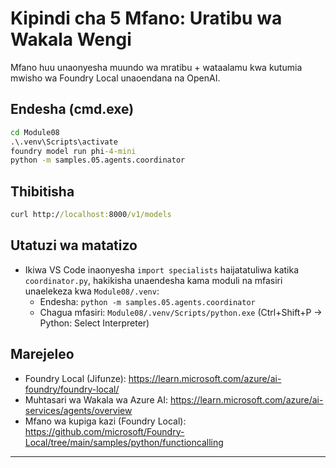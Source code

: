 <!--
CO_OP_TRANSLATOR_METADATA:
{
  "original_hash": "4f786f5ea706270620f8e5dfb088e0c0",
  "translation_date": "2025-09-23T01:18:20+00:00",
  "source_file": "Module08/samples/05/README.md",
  "language_code": "sw"
}
-->
# Kipindi cha 5 Mfano: Uratibu wa Wakala Wengi

Mfano huu unaonyesha muundo wa mratibu + wataalamu kwa kutumia mwisho wa Foundry Local unaoendana na OpenAI.

## Endesha (cmd.exe)
```cmd
cd Module08
.\.venv\Scripts\activate
foundry model run phi-4-mini
python -m samples.05.agents.coordinator
```

## Thibitisha
```cmd
curl http://localhost:8000/v1/models
```

## Utatuzi wa matatizo
- Ikiwa VS Code inaonyesha `import specialists` haijatatuliwa katika `coordinator.py`, hakikisha unaendesha kama moduli na mfasiri unaelekeza kwa `Module08/.venv`:
	- Endesha: `python -m samples.05.agents.coordinator`
	- Chagua mfasiri: `Module08/.venv/Scripts/python.exe` (Ctrl+Shift+P → Python: Select Interpreter)

## Marejeleo
- Foundry Local (Jifunze): https://learn.microsoft.com/azure/ai-foundry/foundry-local/
- Muhtasari wa Wakala wa Azure AI: https://learn.microsoft.com/azure/ai-services/agents/overview
- Mfano wa kupiga kazi (Foundry Local): https://github.com/microsoft/Foundry-Local/tree/main/samples/python/functioncalling

---

